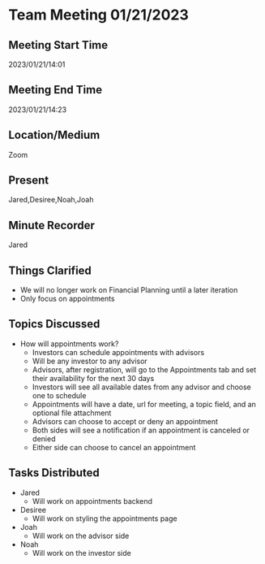 # Team Meeting 01/21/2023

## Meeting Start Time
2023/01/21/14:01
## Meeting End Time
2023/01/21/14:23

## Location/Medium

Zoom

## Present

Jared,Desiree,Noah,Joah

## Minute Recorder

Jared

## Things Clarified
* We will no longer work on Financial Planning until a later iteration
* Only focus on appointments

## Topics Discussed
* How will appointments work?
  * Investors can schedule appointments with advisors
  * Will be any investor to any advisor
  * Advisors, after registration, will go to the Appointments tab and set their availability for the next 30 days
  * Investors will see all available dates from any advisor and choose one to schedule
  * Appointments will have a date, url for meeting, a topic field, and an optional file attachment
  * Advisors can choose to accept or deny an appointment
  * Both sides will see a notification if an appointment is canceled or denied
  * Either side can choose to cancel an appointment

## Tasks Distributed
* Jared
  * Will work on appointments backend
* Desiree
  * Will work on styling the appointments page
* Joah
  * Will work on the advisor side
* Noah
  * Will work on the investor side
